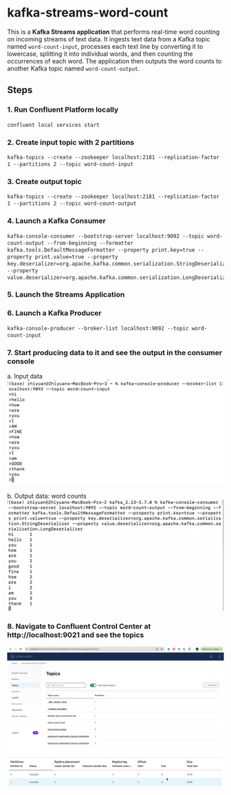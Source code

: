 # kafka-streams-word-count
This is a **Kafka Streams application** that performs real-time word counting on incoming streams of text data. It ingests text data from a Kafka topic named `word-count-input`, processes each text line by converting it to lowercase, splitting it into individual words, and then counting the occurrences of each word. The application then outputs the word counts to another Kafka topic named `word-count-output`. 

## Steps
### 1. Run Confluent Platform locally
```
confluent local services start
```

### 2. Create input topic with 2 partitions
```
kafka-topics --create --zookeeper localhost:2181 --replication-factor 1 --partitions 2 --topic word-count-input
```

### 3. Create output topic
```
kafka-topics --create --zookeeper localhost:2181 --replication-factor 1 --partitions 2 --topic word-count-output
```

### 4. Launch a Kafka Consumer
```
kafka-console-consumer --bootstrap-server localhost:9092 --topic word-count-output --from-beginning --formatter kafka.tools.DefaultMessageFormatter --property print.key=true --property print.value=true --property key.deserializer=org.apache.kafka.common.serialization.StringDeserializer --property value.deserializer=org.apache.kafka.common.serialization.LongDeserializer
```

### 5. Launch the Streams Application

### 6. Launch a Kafka Producer
```
kafka-console-producer --broker-list localhost:9092 --topic word-count-input
```

### 7. Start producing data to it and see the output in the consumer console
a. Input data
<img src="images/1.png" >

b. Output data: word counts
<img src="images/2.png" >

### 8. Navigate to Confluent Control Center at http://localhost:9021 and see the topics
<img src="images/3.png" >
<img src="images/10.png" >